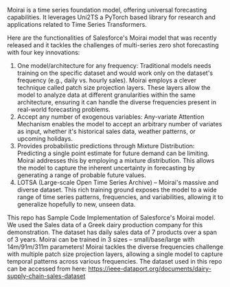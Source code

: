Moirai is a time series foundation model, offering universal forecasting capabilities. It leverages Uni2TS a PyTorch based library for research and applications related to Time Series Transformers. 
 
Here are the functionalities of Salesforce's Moirai model that was recently released and it tackles the challenges of multi-series zero shot forecasting with four key innovations:
1. One model/architecture for any frequency: Traditional models needs training on the specific dataset and would work only on the dataset's frequency (e.g., daily vs. hourly sales). Moirai employs a clever technique called patch size projection layers. These layers allow the model to analyze data at different granularities within the same architecture, ensuring it can handle the diverse frequencies present in real-world forecasting problems.
2. Accept any number of exogenous variables: Any-variate Attention Mechanism enables the model to accept an arbitrary number of variates as input, whether it's historical sales data, weather patterns, or upcoming holidays.
3. Provides probabilistic predictions through Mixture Distribution: Predicting a single point estimate for future demand can be limiting. Moirai addresses this by employing a mixture distribution. This allows the model to capture the inherent uncertainty in forecasting by generating a range of probable future values.
4. LOTSA (Large-scale Open Time Series Archive) – Moirai's massive and diverse dataset. This rich training ground exposes the model to a wide range of time series patterns, frequencies, and variabilities, allowing it to generalize hopefully to new, unseen data.

This repo has Sample Code Implementation of Salesforce's Moirai model. We used the Sales data of a Greek dairy production company for this demonstration. The dataset has daily sales data of 7 products over a span of 3 years. Moirai can be trained in 3 sizes – small/base/large with 14m/91m/311m parameters! Moirai tackles the diverse frequencies challenge with multiple patch size projection layers, allowing a single model to capture temporal patterns across various frequencies.
The dataset used in this repo can be accessed from here: https://ieee-dataport.org/documents/dairy-supply-chain-sales-dataset
